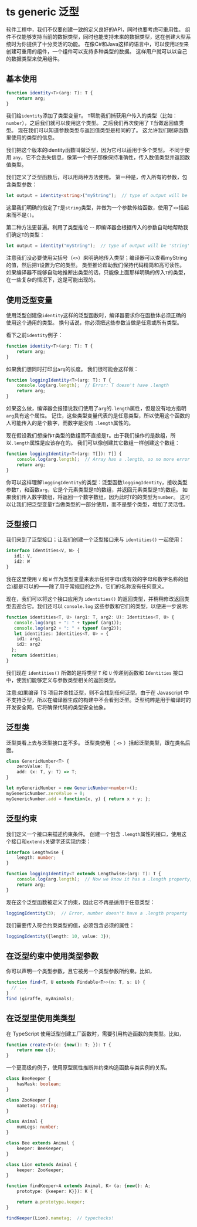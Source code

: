 # ts generic 泛型
软件工程中，我们不仅要创建一致的定义良好的API，同时也要考虑可重用性。 组件不仅能够支持当前的数据类型，同时也能支持未来的数据类型，这在创建大型系统时为你提供了十分灵活的功能。
在像C#和Java这样的语言中，可以使用`泛型`来创建可重用的组件，一个组件可以支持多种类型的数据。 这样用户就可以以自己的数据类型来使用组件。
## 基本使用
```ts
function identity<T>(arg: T): T {
    return arg;
}
```
我们给`identity`添加了类型变量`T`。 `T`帮助我们捕获用户传入的类型（比如：`number`），之后我们就可以使用这个类型。 之后我们再次使用了 `T`当做返回值类型。
现在我们可以知道参数类型与返回值类型是相同的了。 这允许我们跟踪函数里使用的类型的信息。

我们把这个版本的identity函数叫做泛型，因为它可以适用于多个类型。 不同于使用 `any`，它不会丢失信息，像第一个例子那像保持准确性，传入数值类型并返回数值类型。

我们定义了泛型函数后，可以用两种方法使用。 第一种是，传入所有的参数，包含类型参数：
```ts
let output = identity<string>("myString");  // type of output will be 'string'
```
这里我们明确的指定了`T`是`string`类型，并做为一个参数传给函数，使用了`<>`括起来而不是`()`。

第二种方法更普遍。利用了类型推论 -- 即编译器会根据传入的参数自动地帮助我们确定`T`的类型：
```ts
let output = identity("myString");  // type of output will be 'string'
```
注意我们没必要使用尖括号（`<>`）来明确地传入类型；编译器可以查看myString的值，然后把`T`设置为它的类型。 类型推论帮助我们保持代码精简和高可读性。
如果编译器不能够自动地推断出类型的话，只能像上面那样明确的传入`T`的类型，在一些复杂的情况下，这是可能出现的。

## 使用泛型变量
使用泛型创建像`identity`这样的泛型函数时，编译器要求你在函数体必须正确的使用这个通用的类型。 换句话说，你必须把这些参数当做是任意或所有类型。

看下之前`identity`例子：
```ts
function identity<T>(arg: T): T {
    return arg;
}
```
如果我们想同时打印出`arg`的长度。 我们很可能会这样做：
```ts
function loggingIdentity<T>(arg: T): T {
    console.log(arg.length);  // Error: T doesn't have .length
    return arg;
}
```
如果这么做，编译器会报错说我们使用了`arg`的`.length`属性，但是没有地方指明`arg`具有这个属性。 记住，这些类型变量代表的是任意类型，所以使用这个函数的人可能传入的是个数字，而数字是没有 `.length`属性的。

现在假设我们想操作`T`类型的数组而不直接是`T`。由于我们操作的是数组，所以`.length`属性是应该存在的。 我们可以像创建其它数组一样创建这个数组：
```ts
function loggingIdentity<T>(arg: T[]): T[] {
    console.log(arg.length);  // Array has a .length, so no more error
    return arg;
}
```
你可以这样理解`loggingIdentity`的类型：泛型函数`loggingIdentity`，接收类型参数`T`，和函数`arg`，它是个元素类型是`T`的数组，并返回元素类型是`T`的数组。 
如果我们传入数字数组，将返回一个数字数组，因为此时`T`的的类型为`number`。 这可以让我们把泛型变量`T`当做类型的一部分使用，而不是整个类型，增加了灵活性。

## 泛型接口
我们来到了泛型接口；让我们创建一个泛型接口来与 `identities()` 一起使用：
```ts
interface Identities<V, W> {
   id1: V,
   id2: W
}
```
我在这里使用 `V` 和 `W` 作为类型变量来表示任何字母(或有效的字母和数字名称的组合)都是可以的——除了用于常规目的之外，它们的名称没有任何意义。

现在，我们可以将这个接口应用为 `identities()` 的返回类型，并稍稍修改返回类型去迎合它。我们还可以 `console.log` 这些参数和它们的类型，以便进一步说明:
```ts
function identities<T, U> (arg1: T, arg2: U): Identities<T, U> {
   console.log(arg1 + ": " + typeof (arg1));
   console.log(arg2 + ": " + typeof (arg2));
   let identities: Identities<T, U> = {
    id1: arg1,
    id2: arg2
  };
  return identities;
}
```
我们现在 `identities()` 所做的是将类型 `T` 和 `U` 传递到函数和 `Identities` 接口中，使我们能够定义与参数类型相关的返回类型。

注意:如果编译 TS 项目并查找泛型，则不会找到任何泛型。由于在 Javascript 中不支持泛型，所以在编译器生成的构建中不会看到泛型。泛型纯粹是用于编译时的开发安全网，它将确保代码的类型安全抽象。

## 泛型类
泛型类看上去与泛型接口差不多。 泛型类使用（ `<>` ）括起泛型类型，跟在类名后面。
```ts
class GenericNumber<T> {
    zeroValue: T;
    add: (x: T, y: T) => T;
}

let myGenericNumber = new GenericNumber<number>();
myGenericNumber.zeroValue = 0;
myGenericNumber.add = function(x, y) { return x + y; };
```

## 泛型约束
我们定义一个接口来描述约束条件。 创建一个包含 `.length`属性的接口，使用这个接口和`extends`关键字还实现约束：
```ts
interface Lengthwise {
    length: number;
}

function loggingIdentity<T extends Lengthwise>(arg: T): T {
    console.log(arg.length);  // Now we know it has a .length property, so no more error
    return arg;
}
```
现在这个泛型函数被定义了约束，因此它不再是适用于任意类型：
```ts
loggingIdentity(3);  // Error, number doesn't have a .length property
```
我们需要传入符合约束类型的值，必须包含必须的属性：
```ts
loggingIdentity({length: 10, value: 3});
```

## 在泛型约束中使用类型参数
你可以声明一个类型参数，且它被另一个类型参数所约束。比如，
```ts
function find<T, U extends Findable<T>>(n: T, s: U) {
  // ...
}
find (giraffe, myAnimals);
```

## 在泛型里使用类类型
在 TypeScript 使用泛型创建工厂函数时，需要引用构造函数的类类型。比如，
```ts
function create<T>(c: {new(): T; }): T {
    return new c();
}
```
一个更高级的例子，使用原型属性推断并约束构造函数与类实例的关系。
```ts
class BeeKeeper {
    hasMask: boolean;
}

class ZooKeeper {
    nametag: string;
}

class Animal {
    numLegs: number;
}

class Bee extends Animal {
    keeper: BeeKeeper;
}

class Lion extends Animal {
    keeper: ZooKeeper;
}

function findKeeper<A extends Animal, K> (a: {new(): A;
    prototype: {keeper: K}}): K {

    return a.prototype.keeper;
}

findKeeper(Lion).nametag;  // typechecks!
```
